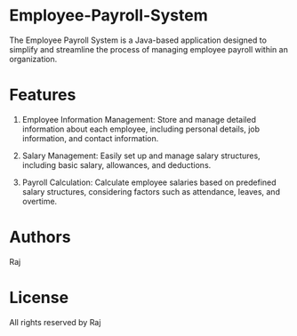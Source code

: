 # Employee-Payroll-System
The Employee Payroll System is a Java-based application designed to simplify and streamline the process of managing employee payroll within an organization.

# Features
1. Employee Information Management: Store and manage detailed information about each employee, including personal details, job information, and contact information.

2. Salary Management: Easily set up and manage salary structures, including basic salary, allowances, and deductions.

3. Payroll Calculation: Calculate employee salaries based on predefined salary structures, considering factors such as attendance, leaves, and overtime.

# Authors
Raj

# License
All rights reserved by Raj
